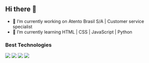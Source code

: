 ## Hi there 👋

- 🔭 I’m currently working on Atento Brasil S/A | Customer service specialist
- 🌱 I’m currently learning HTML | CSS | JavaScript | Python

### Best Technologies

<div> 
            <img src="https://cdn.jsdelivr.net/gh/devicons/devicon@latest/icons/javascript/javascript-original.svg" widtd="60"/>
            <img src="https://cdn.jsdelivr.net/gh/devicons/devicon@latest/icons/python/python-original.svg" widtd="60"/>
            <img src="https://cdn.jsdelivr.net/gh/devicons/devicon@latest/icons/html5/html5-original.svg" widtd="60"/>
            <img src="https://cdn.jsdelivr.net/gh/devicons/devicon@latest/icons/css3/css3-original.svg" widtd="60"/>
          </div>
